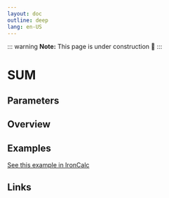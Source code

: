 ```yaml
---
layout: doc
outline: deep
lang: en-US
---
```


::: warning
**Note:** This page is under construction 🚧
:::

# SUM

## Parameters

## Overview

## Examples

[See this example in IronCalc](https://app.ironcalc.com/?filename=sum)

## Links